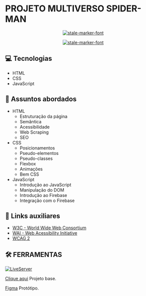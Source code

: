 # PROJETO MULTIVERSO SPIDER-MAN

<p align="center">
    <a href="https://fontmeme.com/fonts/stale-marker-font/"><img src="https://fontmeme.com/permalink/241212/2289479cd355fe3410c1ce04571d994e.png" alt="stale-marker-font" border="0"></a>
</p>

<p align="center">
    <a href="https://fontmeme.com/fonts/stale-marker-font/"><img src="https://fontmeme.com/permalink/241212/c6965214602abd3a2510b06f6d1218a0.png" alt="stale-marker-font" border="0"></a>
</p>





## 💻 Tecnologias
- HTML
- CSS
- JavaScript

## 💬 Assuntos abordados
- HTML
    - Estruturação da página 
    - Semântica
    - Acessibilidade
    - Web Scraping
    - SEO
- CSS
    - Posicionamentos
    - Pseudo-elementos
    - Pseudo-classes
    - Flexbox
    - Animações 
    - Bem CSS
- JavaScript
    - Introdução ao JavaScript
    - Manipulação do DOM
    - Introdução ao Firebase
    - Integração com o Firebase


## 🔗 Links auxiliares

- [W3C - World Wide Web Consortium](http://w3c.org)
- [WAI - Web Acessibility Initiative](https://www.w3.org/WAI/)
- [WCAG 2](https://www.w3.org/WAI/WCAG21/quickref/) 


## 🛠️ FERRAMENTAS
[![LiveServer](https://img.shields.io/badge/Live_Server-000?style=for-the-badge&logo=Live%20Server&labelColor=rgb(235%2C%2058%2C%20248))](https://github.com/ritwickdey/vscode-live-server-plus-plus)



[Clique aqui](https://github.com/micheleambrosio/spider-man-multiverses-dio/tree/main) Projeto base.

[Figma](https://www.figma.com/design/GjvdE0uob68X6pEHqw2pY8/Multiverse-Spider-Man?node-id=1-17&node-type=canvas&t=mZnlYVTawGtvTmKZ-0) Protótipo.